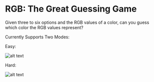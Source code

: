 # RGB: The Great Guessing Game
Given three to six options and the RGB values of a color, can you guess which color the RGB values represent?

Currently Supports Two Modes:

Easy:

![alt text](https://github.com/vishnuvenugopal007/RGB-Guessing-Game/blob/master/RGB%20Easy.gif)

Hard:

![alt text](https://github.com/vishnuvenugopal007/RGB-Guessing-Game/blob/master/RGB_Hard.gif)

